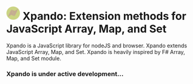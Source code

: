 # <img src="assets/x.png" alt="xpandoJS" width="36" height="36"> Xpando: Extension methods for JavaScript Array, Map, and Set

Xpando is a JavaScript library for nodeJS and browser. Xpando extends JavaScript Array, Map, and Set. Xpando is heavily inspired by F# Array, Map, and Set module.

### Xpando is under active development...
